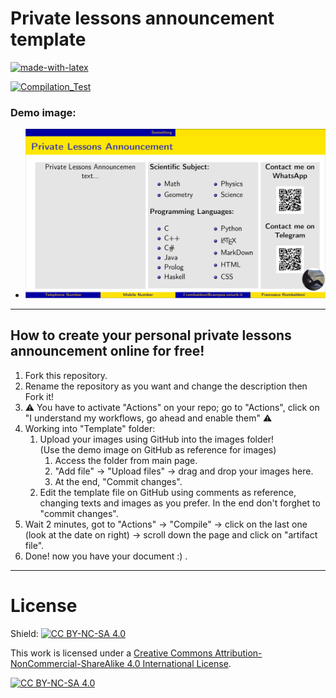 # Private lessons announcement template
[![made-with-latex](https://img.shields.io/badge/Made%20with-LaTeX-1f425f.svg)](https://www.latex-project.org/)

[![Compilation_Test](https://github.com/R0mb0/Private_lessons_announcement_template/actions/workflows/Compilation_Test.yml/badge.svg)](https://github.com/R0mb0/Private_lessons_announcement_template/actions/workflows/Compilation_Test.yml)

### Demo image:
-   ![AnnArbor:](ReadMeImgs/AnnArbor.png)

---
## How to create your personal private lessons announcement online for free! 
1.  Fork this repository.
2.  Rename the repository as you want and change the description then Fork it!
3.  ⚠️ You have to activate "Actions" on your repo; go to "Actions", click on "I understand my workflows, go ahead and enable them" ⚠️
4.  Working into "Template" folder:
    1.  Upload your images using GitHub into the images folder!  
        (Use the demo image on GitHub as reference for images)
        1.  Access the folder from main page.
        2.  "Add file" -> "Upload files" -> drag and drop your images here.
        3.  At the end, "Commit changes".
    2.  Edit the template file on GitHub using comments as reference, changing texts and images as you prefer. In the end don't forghet to "commit changes".
5.  Wait 2 minutes, got to "Actions" -> "Compile" -> click on the last one (look at the date on right) -> scroll down the page and click on "artifact file".
6.  Done! now you have your document :) .

---

# License
Shield: [![CC BY-NC-SA 4.0][cc-by-nc-sa-shield]][cc-by-nc-sa]

This work is licensed under a
[Creative Commons Attribution-NonCommercial-ShareAlike 4.0 International License][cc-by-nc-sa].

[![CC BY-NC-SA 4.0][cc-by-nc-sa-image]][cc-by-nc-sa]

[cc-by-nc-sa]: http://creativecommons.org/licenses/by-nc-sa/4.0/
[cc-by-nc-sa-image]: https://licensebuttons.net/l/by-nc-sa/4.0/88x31.png
[cc-by-nc-sa-shield]: https://img.shields.io/badge/License-CC%20BY--NC--SA%204.0-lightgrey.svg
